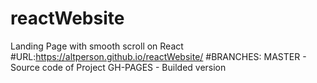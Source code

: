 # reactWebsite
Landing Page with smooth scroll on React
#URL:https://altperson.github.io/reactWebsite/
#BRANCHES:
  MASTER - Source code of Project
  GH-PAGES - Builded version
